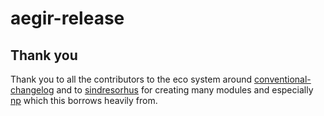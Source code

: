 # aegir-release


## Thank you

Thank you to all the contributors to the eco system around [conventional-changelog](//github.com/conventional-changelog/) and to [sindresorhus](//github.com/sindresorhus) for creating many modules and especially [np](//github.com/sindresorhus/np) which this borrows heavily from.

